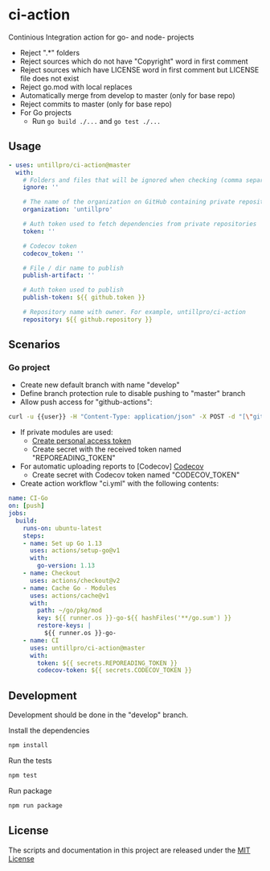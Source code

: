 # ci-action

Continious Integration action for go- and node- projects

* Reject ".*" folders
* Reject sources which do not have "Copyright" word in first comment
* Reject sources which have LICENSE word in first comment but LICENSE file does not exist
* Reject go.mod with local replaces
* Automatically merge from develop to master (only for base repo)
* Reject commits to master (only for base repo)
* For Go projects
  * Run `go build ./...` and `go test ./...`

## Usage

```yaml
- uses: untillpro/ci-action@master
  with:
    # Folders and files that will be ignored when checking (comma separated)
    ignore: ''

    # The name of the organization on GitHub containing private repositories
    organization: 'untillpro'

    # Auth token used to fetch dependencies from private repositories
    token: ''

    # Codecov token
    codecov_token: ''

    # File / dir name to publish
    publish-artifact: ''

    # Auth token used to publish
    publish-token: ${{ github.token }}

    # Repository name with owner. For example, untillpro/ci-action
    repository: ${{ github.repository }}
```

## Scenarios

### Go project

* Create new default branch with name "develop"
* Define branch protection rule to disable pushing to "master" branch
* Allow push access for "github-actions":

```sh
curl -u {{user}} -H "Content-Type: application/json" -X POST -d "[\"github-actions\"]" https://api.github.com/repos/{{organization}}/{{repo}}/branches/master/protection/restrictions/apps
```

* If private modules are used:
  * [Create personal access token](https://help.github.com/en/github/authenticating-to-github/creating-a-personal-access-token-for-the-command-line#creating-a-token)
  * Create secret with the received token named "REPOREADING_TOKEN"
* For automatic uploading reports to [Codecov] [Codecov](https://codecov.io/)
  * Create secret with Codecov token named "CODECOV_TOKEN"
* Create action workflow "ci.yml" with the following contents:

```yaml
name: CI-Go
on: [push]
jobs:
  build:
    runs-on: ubuntu-latest
    steps:
    - name: Set up Go 1.13
      uses: actions/setup-go@v1
      with:
        go-version: 1.13
    - name: Checkout
      uses: actions/checkout@v2
    - name: Cache Go - Modules
      uses: actions/cache@v1
      with:
        path: ~/go/pkg/mod
        key: ${{ runner.os }}-go-${{ hashFiles('**/go.sum') }}
        restore-keys: |
          ${{ runner.os }}-go-
    - name: CI
      uses: untillpro/ci-action@master
      with:
        token: ${{ secrets.REPOREADING_TOKEN }}
        codecov-token: ${{ secrets.CODECOV_TOKEN }}
```

## Development

Development should be done in the "develop" branch.

Install the dependencies

```sh
npm install
```

Run the tests

```sh
npm test
```

Run package

```sh
npm run package
```

## License

The scripts and documentation in this project are released under the [MIT License](LICENSE)
